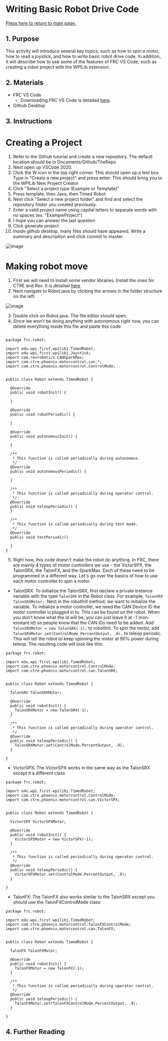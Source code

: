 # Writing Basic Robot Drive Code

[Press here to return to main page.](https://github.com/iron-claw-972/Curriculum2020)

## 1. Purpose

This activity will introduce several key topics, such as how to spin a motor, how to read a joystick, and how to write basic robot drive code. In addition, it will describe how to use some of the features of FRC VS Code, such as creating a robot project with the WPILib extension.

## 2. Materials

- FRC VS Code
  - Downloading FRC VS Code is detailed [here](https://github.com/iron-claw-972/Curriculum2020/blob/master/InstallingFrcPrereqs.md#frc-vscode).
- Github Desktop

## 3. Instructions

# Creating a Project

1. Refer to the Github tutorial and create a new repository. The default location should be in Documents/Github/TheRepo
2. Next open up VSCode 2020. 
3. Click the W icon in the top right corner. This should open up a text box. Type in "Create a new project" and press enter. This should bring you to the WPILib New Project Creator
4. Click "Select a project type (Example or Template)" 
5. Press template, then Java, then Timed Robot
6. Next click "Select a new project folder" and find and select the repository folder you created previously.
7. Enter a valid project name using capital letters to separate words with no spaces (ex. "ExampleProject")
8. I hope you can answer the last question
9. Click generate project
10. Inside github desktop, many files should have appeared. Write a summary and description and click commit to master.


![image](https://github.com/iron-claw-972/Curriculum2020/blob/master/images/commitcreatechanges.png)


# Making robot move

1. First we will need to install some vendor libraries. Install the ones for CTRE and Rev. It is detailed [here](https://github.com/iron-claw-972/Curriculum2020/blob/master/InstallingFrcPrereqs.md#vendor-libraries)
2. Next navigate to Robot.java by clicking the arrows in the folder structure on the left:

![image](https://github.com/iron-claw-972/Curriculum2020/blob/master/images/clickrobotdotjava.png)

3. Double click on Robot.java. The file editor should open.
4. Since we won't be doing anything with autonomous right now, you can delete everything inside this file and paste this code:

```

package frc.robot;

import edu.wpi.first.wpilibj.TimedRobot;
import edu.wpi.first.wpilibj.Joystick;
import com.revrobotics.CANSparkMax;
import com.ctre.phoenix.motorcontrol.can.*;
import com.ctre.phoenix.motorcontrol.ControlMode;


public class Robot extends TimedRobot {

  @Override
  public void robotInit() {

  }

  @Override
  public void robotPeriodic() {

  }

  @Override
  public void autonomousInit() {

  }

  /**
   * This function is called periodically during autonomous.
   */
  @Override
  public void autonomousPeriodic() {

  }

  /**
   * This function is called periodically during operator control.
   */
  @Override
  public void teleopPeriodic() {
  }

  /**
   * This function is called periodically during test mode.
   */
  @Override
  public void testPeriodic()

  }
}
```


5. Right now, this code doesn't make the robot do anything. In FRC, there are mainly 4 types of motor controllers we use - the VictorSPX, the TalonSRX, the TalonFX, and the SparkMax. Each of these need to be programmed in a different way. Let's go over the basics of how to use each motor controller to spin a motor.

- TalonSRX: To initialize the TalonSRX, first declare a private instance variable with the type `TalonSRX` in the Robot class. For example, `TalonSRX TalonSRXMotor;`. Next in the robotInit method, we want to initialize the variable. To initialize a motor controller, we need the CAN Device ID the motor controller is plugged in to. This can be found on the robot. When you don't know what the id will be, you can just leave it at -1 (non-existant id) so people know that the CAN IDs need to be added. Add `TalonSRXMotor = new TalonSRX(-1);` to robotInit. To spin the motor, add `TalonSRXMotor.set(ControlMode.PercentOutput, .9);` to teleop periodic. This will tell the robot to keep spinning the motor at 90% power during teleop. The resulting code will look like this:

```
package frc.robot;

import edu.wpi.first.wpilibj.TimedRobot;
import com.ctre.phoenix.motorcontrol.ControlMode;
import com.ctre.phoenix.motorcontrol.can.TalonSRX;


public class Robot extends TimedRobot {

  TalonSRX TalonSRXMotor;

  @Override
  public void robotInit() {
    TalonSRXMotor = new TalonSRX(-1);
  }

  /**
   * This function is called periodically during operator control.
   */
  @Override
  public void teleopPeriodic() {
    TalonSRXMotor.set(ControlMode.PercentOutput, .9);
  }

}
```
- VictorSPX: The VictorSPX works in the same way as the TalonSRX except it a different class.
```
package frc.robot;

import edu.wpi.first.wpilibj.TimedRobot;
import com.ctre.phoenix.motorcontrol.ControlMode;
import com.ctre.phoenix.motorcontrol.can.VictorSPX;


public class Robot extends TimedRobot {

  VictorSPX VictorSPXMotor;

  @Override
  public void robotInit() {
    VictorSPXMotor = new VictorSPX(-1);
  }

  /**
   * This function is called periodically during operator control.
   */
  @Override
  public void teleopPeriodic() {
    VictorSPXMotor.set(ControlMode.PercentOutput, .9);
  }

}
```
- TalonFX: The TalonFX also works similar to the TalonSRX except you should use the TalonFXControlMode class:
```
package frc.robot;

import edu.wpi.first.wpilibj.TimedRobot;
import com.ctre.phoenix.motorcontrol.TalonFXControlMode;
import com.ctre.phoenix.motorcontrol.can.TalonFX;


public class Robot extends TimedRobot {

  TalonFX TalonFXMotor;

  @Override
  public void robotInit() {
    TalonFXMotor = new TalonFX(-1);
  }

  /**
   * This function is called periodically during operator control.
   */
  @Override
  public void teleopPeriodic() {
    TalonFXMotor.set(TalonFXControlMode.PercentOutput, .9);
  }

}
```

## 4. Further Reading
